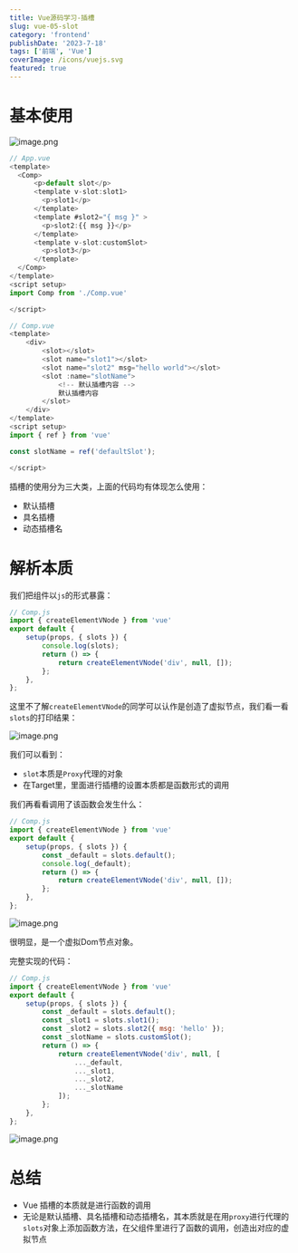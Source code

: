 ```yaml
---
title: Vue源码学习-插槽
slug: vue-05-slot
category: 'frontend'
publishDate: '2023-7-18'
tags: ['前端', 'Vue']
coverImage: /icons/vuejs.svg
featured: true
---
```


# 基本使用

![image.png](https://p6-juejin.byteimg.com/tos-cn-i-k3u1fbpfcp/64f1647442514dca8d6ed2b8e1e4eab8~tplv-k3u1fbpfcp-watermark.image#?w=185\&h=239\&s=4435\&e=png\&b=ffffff)

```js
// App.vue
<template>
  <Comp>
      <p>default slot</p>
      <template v-slot:slot1>
        <p>slot1</p>
      </template>
      <template #slot2="{ msg }" >
        <p>slot2:{{ msg }}</p>
      </template>
      <template v-slot:customSlot>
        <p>slot3</p>
      </template>
  </Comp>
</template>
<script setup>
import Comp from './Comp.vue'

</script>


```

```js
// Comp.vue
<template>
    <div>
        <slot></slot>
        <slot name="slot1"></slot>
        <slot name="slot2" msg="hello world"></slot>
        <slot :name="slotName">
            <!-- 默认插槽内容 -->
            默认插槽内容
        </slot>
    </div>
</template>
<script setup>
import { ref } from 'vue'

const slotName = ref('defaultSlot');

</script>

```

插槽的使用分为三大类，上面的代码均有体现怎么使用：

*   默认插槽
*   具名插槽
*   动态插槽名

# 解析本质

我们把组件以`js`的形式暴露：

```js
// Comp.js
import { createElementVNode } from 'vue'
export default {
    setup(props, { slots }) {
        console.log(slots);
        return () => {
            return createElementVNode('div', null, []);
        };
    },
};
```

这里不了解`createElementVNode`的同学可以认作是创造了虚拟节点，我们看一看`slots`的打印结果：

![image.png](https://p3-juejin.byteimg.com/tos-cn-i-k3u1fbpfcp/fbe5404c54be49608a3b575bcfbf712b~tplv-k3u1fbpfcp-watermark.image#?w=842\&h=238\&s=22101\&e=png\&b=ffffff)

我们可以看到：

*   `slot`本质是`Proxy`代理的对象
*   在Target里，里面进行插槽的设置本质都是函数形式的调用

我们再看看调用了该函数会发生什么：

```js
// Comp.js
import { createElementVNode } from 'vue'
export default {
    setup(props, { slots }) {
        const _default = slots.default();
        console.log(_default);
        return () => {
            return createElementVNode('div', null, []);
        };
    },
};
```

![image.png](https://p3-juejin.byteimg.com/tos-cn-i-k3u1fbpfcp/0833ac759a954a3ab15d9214b5d7b395~tplv-k3u1fbpfcp-watermark.image#?w=383\&h=621\&s=33468\&e=png\&b=ffffff)

很明显，是一个虚拟Dom节点对象。

完整实现的代码：

```js
// Comp.js
import { createElementVNode } from 'vue'
export default {
    setup(props, { slots }) {
        const _default = slots.default();
        const _slot1 = slots.slot1();
        const _slot2 = slots.slot2({ msg: 'hello' });
        const _slotName = slots.customSlot();
        return () => {
            return createElementVNode('div', null, [
                ..._default,
                ..._slot1,
                ..._slot2,
                ..._slotName
            ]);
        };
    },
};
```

![image.png](https://p1-juejin.byteimg.com/tos-cn-i-k3u1fbpfcp/4132e776491e4ec98f113a331a30d95e~tplv-k3u1fbpfcp-watermark.image#?w=260\&h=355\&s=3913\&e=png\&b=ffffff)

# 总结

*   Vue 插槽的本质就是进行函数的调用
*   无论是默认插槽、具名插槽和动态插槽名，其本质就是在用`proxy`进行代理的`slots`对象上添加函数方法，在父组件里进行了函数的调用，创造出对应的虚拟节点
